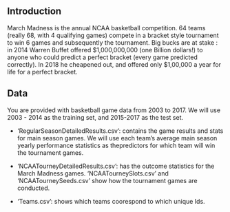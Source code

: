 ## Introduction

March Madness is the annual NCAA basketball competition. 64 teams (really 68, with 4 qualifying games) compete in a bracket style tournament to win 6 games and subsequently the tournament. Big bucks are at stake : in 2014 Warren Buffet offered $1,000,000,000 (one Billion dollars!) to anyone who could predict a perfect bracket (every game predicted correctly). In 2018 he cheapened out, and offered only $1,00,000 a year for life for a perfect bracket.

## Data

You are provided with basketball game data from 2003 to 2017. We will use 2003 - 2014 as the training set, and 2015-2017 as the test set.

- ‘RegularSeasonDetailedResults.csv’: contains the game results and stats for main season games. We will use each team’s average main season yearly performance statistics as thepredictors for which team will win the tournament games.

- ‘NCAATourneyDetailedResults.csv’: has the outcome statistics for the March Madness games. ‘NCAATourneySlots.csv’ and ‘NCAATourneySeeds.csv’ show how the tournament games are conducted. 

- ‘Teams.csv’: shows which teams coorespond to which unique Ids.
